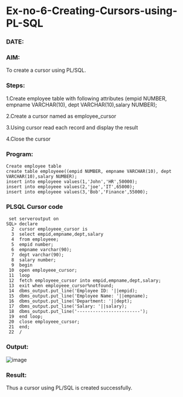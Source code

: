 # Ex-no-6-Creating-Cursors-using-PL-SQL
### DATE:
### AIM:
To create a cursor using PL/SQL.

### Steps:

1.Create employee table with following attributes (empid NUMBER, empname VARCHAR(10), dept VARCHAR(10),salary NUMBER);

2.Create a cursor named as employee_cursor

3.Using cursor read each record and display the result

4.Close the cursor
### Program:
```
Create employee table
create table employeee((empid NUMBER, empname VARCHAR(10), dept VARCHAR(10),salary NUMBER);
insert into employeee values(1,'John','HR',50000);
insert into employeee values(2,'joe','IT',65000);
insert into employeee values(3,'Bob','Finance',55000);
```
### PLSQL Cursor code
```
 set serveroutput on
SQL> declare
  2  cursor employeee_cursor is
  3  select empid,empname,dept,salary
  4  from employeee;
  5  empid number;
  6  empname varchar(90);
  7  dept varchar(90);
  8  salary number;
  9  begin
 10  open employeee_cursor;
 11  loop
 12  fetch employeee_cursor into empid,empname,dept,salary;
 13  exit when employeee_cursor%notfound;
 14  dbms_output.put_line('Employee ID: '||empid);
 15  dbms_output.put_line('Employee Name: '||empname);
 16  dbms_output.put_line('Department: '||dept);
 17  dbms_output.put_line('Salary: '||salary);
 18  dbms_output.put_line('------------------------');
 19  end loop;
 20  close employeee_cursor;
 21  end;
 22  /
```
### Output:
![image](https://github.com/SandhiyaR1/Ex-no-6-Creating-Cursors-using-PL-SQL/assets/113497571/19759571-54a3-41cf-b7dc-26c908d221b8)


### Result:
Thus a cursor using PL/SQL is created successfully.
